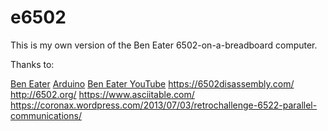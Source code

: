 # e6502

This is my own version of the Ben Eater 6502-on-a-breadboard computer.

Thanks to:

[Ben Eater](https://eater.net/)
[Arduino](https://www.arduino.cc/)
[Ben Eater YouTube](https://www.youtube.com/c/BenEater)
https://6502disassembly.com/
http://6502.org/
https://www.asciitable.com/
https://coronax.wordpress.com/2013/07/03/retrochallenge-6522-parallel-communications/
